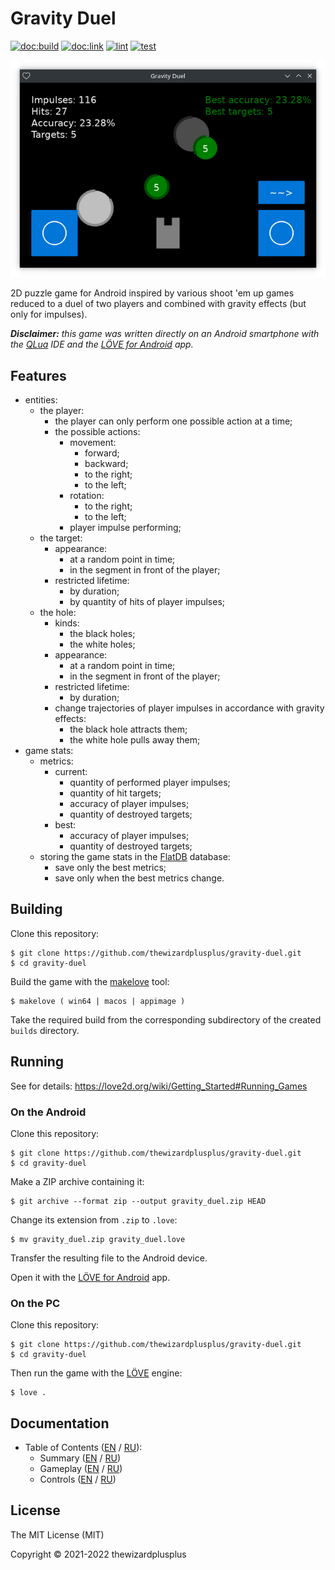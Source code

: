 # Gravity Duel

[![doc:build](https://github.com/thewizardplusplus/gravity-duel/actions/workflows/doc.yaml/badge.svg)](https://github.com/thewizardplusplus/gravity-duel/actions/workflows/doc.yaml)
[![doc:link](https://img.shields.io/badge/doc%3Alink-link-blue?logo=github)](https://thewizardplusplus.github.io/gravity-duel/)
[![lint](https://github.com/thewizardplusplus/gravity-duel/actions/workflows/lint.yaml/badge.svg)](https://github.com/thewizardplusplus/gravity-duel/actions/workflows/lint.yaml)
[![test](https://github.com/thewizardplusplus/gravity-duel/actions/workflows/test.yaml/badge.svg)](https://github.com/thewizardplusplus/gravity-duel/actions/workflows/test.yaml)

![](docs/screenshot.png)

2D puzzle game for Android inspired by various shoot 'em up games reduced to a duel of two players and combined with gravity effects (but only for impulses).

_**Disclaimer:** this game was written directly on an Android smartphone with the [QLua](https://play.google.com/store/apps/details?id=com.quseit.qlua5pro2) IDE and the [LÖVE for Android](https://play.google.com/store/apps/details?id=org.love2d.android) app._

## Features

- entities:
  - the player:
    - the player can only perform one possible action at a time;
    - the possible actions:
      - movement:
        - forward;
        - backward;
        - to the right;
        - to the left;
      - rotation:
        - to the right;
        - to the left;
      - player impulse performing;
  - the target:
    - appearance:
      - at a random point in time;
      - in the segment in front of the player;
    - restricted lifetime:
      - by duration;
      - by quantity of hits of player impulses;
  - the hole:
    - kinds:
      - the black holes;
      - the white holes;
    - appearance:
      - at a random point in time;
      - in the segment in front of the player;
    - restricted lifetime:
      - by duration;
    - change trajectories of player impulses in accordance with gravity effects:
      - the black hole attracts them;
      - the white hole pulls away them;
- game stats:
  - metrics:
    - current:
      - quantity of performed player impulses;
      - quantity of hit targets;
      - accuracy of player impulses;
      - quantity of destroyed targets;
    - best:
      - accuracy of player impulses;
      - quantity of destroyed targets;
  - storing the game stats in the [FlatDB](https://github.com/uleelx/FlatDB) database:
    - save only the best metrics;
    - save only when the best metrics change.

## Building

Clone this repository:

```
$ git clone https://github.com/thewizardplusplus/gravity-duel.git
$ cd gravity-duel
```

Build the game with the [makelove](https://github.com/pfirsich/makelove) tool:

```
$ makelove ( win64 | macos | appimage )
```

Take the required build from the corresponding subdirectory of the created `builds` directory.

## Running

See for details: <https://love2d.org/wiki/Getting_Started#Running_Games>

### On the Android

Clone this repository:

```
$ git clone https://github.com/thewizardplusplus/gravity-duel.git
$ cd gravity-duel
```

Make a ZIP archive containing it:

```
$ git archive --format zip --output gravity_duel.zip HEAD
```

Change its extension from `.zip` to `.love`:

```
$ mv gravity_duel.zip gravity_duel.love
```

Transfer the resulting file to the Android device.

Open it with the [LÖVE for Android](https://play.google.com/store/apps/details?id=org.love2d.android) app.

### On the PC

Clone this repository:

```
$ git clone https://github.com/thewizardplusplus/gravity-duel.git
$ cd gravity-duel
```

Then run the game with the [LÖVE](https://love2d.org/) engine:

```
$ love .
```

## Documentation

- Table of Contents ([EN](docs/README.md) / [RU](docs/README_ru.md)):
  - Summary ([EN](docs/summary.md) / [RU](docs/summary_ru.md))
  - Gameplay ([EN](docs/gameplay.md) / [RU](docs/gameplay_ru.md))
  - Controls ([EN](docs/controls.md) / [RU](docs/controls_ru.md))

## License

The MIT License (MIT)

Copyright &copy; 2021-2022 thewizardplusplus
